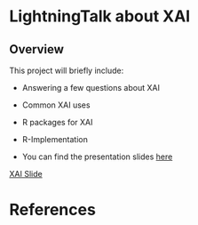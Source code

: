 # LightningTalk about XAI

## Overview

This project will briefly include:

- Answering a few questions about XAI

- Common XAI uses

- R packages for XAI

- R-Implementation

- You can find the presentation slides <a href = "https://jezahmoud.github.io/Lightning_Talk/XAI.html#/section ">here</a>


<a href="https://github.com/Jezahmoud/Lightning_Talk"></a> [XAI Slide](./XAI.html)

# References
